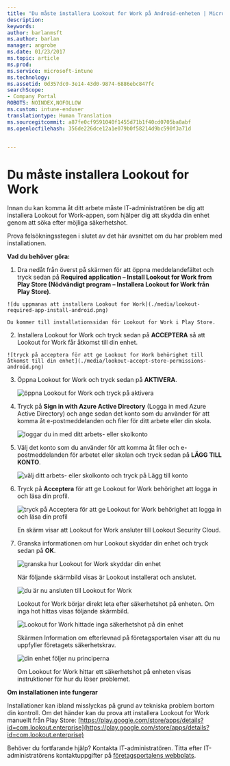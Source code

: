 ```yaml
---
title: "Du måste installera Lookout for Work på Android-enheten | Microsoft Docs"
description: 
keywords: 
author: barlanmsft
ms.author: barlan
manager: angrobe
ms.date: 01/23/2017
ms.topic: article
ms.prod: 
ms.service: microsoft-intune
ms.technology: 
ms.assetid: 0d357dc0-3e14-43d0-9874-6886ebc847fc
searchScope:
- Company Portal
ROBOTS: NOINDEX,NOFOLLOW
ms.custom: intune-enduser
translationtype: Human Translation
ms.sourcegitcommit: a87fe0cf9591040f1455d71b1f40cd0705ba8abf
ms.openlocfilehash: 356de226dce12a1e079b0f58214d9bc590f3a71d


---
```


# <a name="you-need-to-install-lookout-for-work"></a>Du måste installera Lookout for Work

Innan du kan komma åt ditt arbete måste IT-administratören be dig att installera Lookout for Work-appen, som hjälper dig att skydda din enhet genom att söka efter möjliga säkerhetshot.

Prova felsökningsstegen i slutet av det här avsnittet om du har problem med installationen.


**Vad du behöver göra:**

1.    Dra nedåt från överst på skärmen för att öppna meddelandefältet och tryck sedan på **Required application – Install Lookout for Work from Play Store (Nödvändigt program – Installera Lookout for Work från Play Store)**.

    ![du uppmanas att installera Lookout for Work](./media/lookout-required-app-install-android.png)

    Du kommer till installationssidan för Lookout for Work i Play Store.

2.    Installera Lookout for Work och tryck sedan på **ACCEPTERA** så att Lookout for Work får åtkomst till din enhet.

    ![tryck på acceptera för att ge Lookout for Work behörighet till åtkomst till din enhet](./media/lookout-accept-store-permissions-android.png)

3. Öppna Lookout for Work och tryck sedan på **AKTIVERA**.

    ![öppna Lookout for Work och tryck på aktivera](./media/lookout-activate-button-android.png)

4. Tryck på **Sign in with Azure Active Directory** (Logga in med Azure Active Directory) och ange sedan det konto som du använder för att komma åt e-postmeddelanden och filer för ditt arbete eller din skola.

    ![loggar du in med ditt arbets- eller skolkonto](./media/lookout-sign-in-azure-android.png)

5. Välj det konto som du använder för att komma åt filer och e-postmeddelanden för arbetet eller skolan och tryck sedan på **LÄGG TILL KONTO**.

    ![välj ditt arbets- eller skolkonto och tryck på Lägg till konto](./media/lookout-pick-account-android.png)

6. Tryck på **Acceptera** för att ge Lookout for Work behörighet att logga in och läsa din profil.

    ![tryck på Acceptera för att ge Lookout for Work behörighet att logga in och läsa din profil](./media/lookout-needs-permission-to-view-profile-android.png)

    En skärm visar att Lookout for Work ansluter till Lookout Security Cloud.

7. Granska informationen om hur Lookout skyddar din enhet och tryck sedan på **OK**.

    ![granska hur Lookout for Work skyddar din enhet](./media/lookout-how-it-protects-your-device-android.png)

    När följande skärmbild visas är Lookout installerat och anslutet.

    ![du är nu ansluten till Lookout for Work](./media/lookout-you-are-now-connected-android.png)

    Lookout for Work börjar direkt leta efter säkerhetshot på enheten. Om inga hot hittas visas följande skärmbild.

    ![Lookout for Work hittade inga säkerhetshot på din enhet](./media/lookout-scan-no-threats-found-android.png)

    Skärmen Information om efterlevnad på företagsportalen visar att du nu uppfyller företagets säkerhetskrav.

    ![din enhet följer nu principerna](./media/lookout-device-now-compliant-android.png)

    Om Lookout for Work hittar ett säkerhetshot på enheten visas instruktioner för hur du löser problemet.

**Om installationen inte fungerar**

Installationer kan ibland misslyckas på grund av tekniska problem bortom din kontroll. Om det händer kan du prova att installera Lookout for Work manuellt från Play Store: [https://play.google.com/store/apps/details?id=com.lookout.enterprise](https://play.google.com/store/apps/details?id=com.lookout.enterprise)

Behöver du fortfarande hjälp? Kontakta IT-administratören. Titta efter IT-administratörens kontaktuppgifter på [företagsportalens webbplats](http://portal.manage.microsoft.com).



<!--HONumber=Jan17_HO4-->


